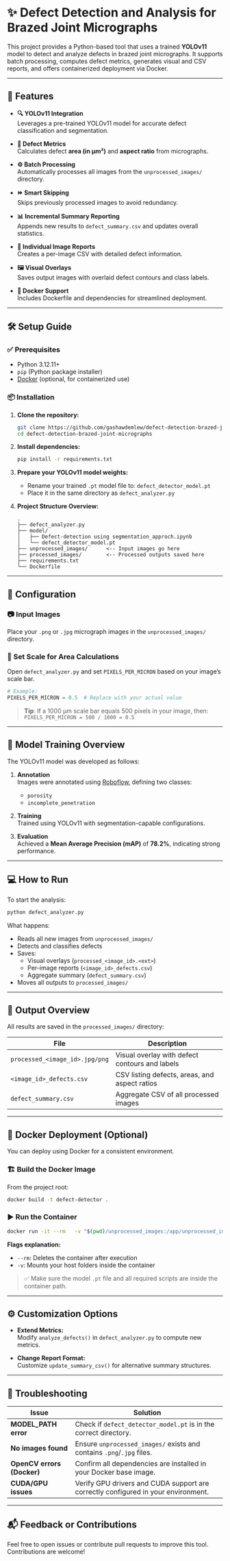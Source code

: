 # ✨ Defect Detection and Analysis for Brazed Joint Micrographs

This project provides a Python-based tool that uses a trained **YOLOv11** model to detect and analyze defects in brazed joint micrographs. It supports batch processing, computes defect metrics, generates visual and CSV reports, and offers containerized deployment via Docker.

---

## 🚀 Features

- **🔍 YOLOv11 Integration**  
  Leverages a pre-trained YOLOv11 model for accurate defect classification and segmentation.

- **📐 Defect Metrics**  
  Calculates defect **area (in µm²)** and **aspect ratio** from micrographs.

- **⚙️ Batch Processing**  
  Automatically processes all images from the `unprocessed_images/` directory.

- **⏩ Smart Skipping**  
  Skips previously processed images to avoid redundancy.

- **📊 Incremental Summary Reporting**  
  Appends new results to `defect_summary.csv` and updates overall statistics.

- **🧾 Individual Image Reports**  
  Creates a per-image CSV with detailed defect information.

- **🖼️ Visual Overlays**  
  Saves output images with overlaid defect contours and class labels.

- **🐳 Docker Support**  
  Includes Dockerfile and dependencies for streamlined deployment.

---

## 🛠️ Setup Guide

### ✅ Prerequisites

- Python 3.12.11+
- `pip` (Python package installer)
- [Docker](https://www.docker.com/) (optional, for containerized use)

### 📦 Installation

1. **Clone the repository:**
   ```bash
   git clone https://github.com/gashawdemlew/defect-detection-brazed-joint-micrographs.git
   cd defect-detection-brazed-joint-micrographs
   ```

2. **Install dependencies:**
   ```bash
   pip install -r requirements.txt
   ```

3. **Prepare your YOLOv11 model weights:**
   - Rename your trained `.pt` model file to: `defect_detector_model.pt`
   - Place it in the same directory as `defect_analyzer.py`

4. **Project Structure Overview:**
   ```
   .
   ├── defect_analyzer.py
   ├── model/
   │   ├── Defect-detection using segmentation_approch.ipynb
   │   └── defect_detector_model.pt
   ├── unprocessed_images/      <-- Input images go here
   ├── processed_images/        <-- Processed outputs saved here
   ├── requirements.txt
   └── Dockerfile
   ```

---

## 🔧 Configuration

### 📷 Input Images

Place your `.png` or `.jpg` micrograph images in the `unprocessed_images/` directory.

### 📏 Set Scale for Area Calculations

Open `defect_analyzer.py` and set `PIXELS_PER_MICRON` based on your image’s scale bar.

```python
# Example:
PIXELS_PER_MICRON = 0.5  # Replace with your actual value
```

> **Tip**: If a 1000 µm scale bar equals 500 pixels in your image, then:
> `PIXELS_PER_MICRON = 500 / 1000 = 0.5`

---

## 🧠 Model Training Overview

The YOLOv11 model was developed as follows:

1. **Annotation**  
   Images were annotated using [Roboflow](https://roboflow.com), defining two classes:  
   - `porosity`  
   - `incomplete_penetration`

2. **Training**  
   Trained using YOLOv11 with segmentation-capable configurations.

3. **Evaluation**  
   Achieved a **Mean Average Precision (mAP)** of **78.2%**, indicating strong performance.

---

## 💻 How to Run

To start the analysis:

```bash
python defect_analyzer.py
```

What happens:

- Reads all new images from `unprocessed_images/`
- Detects and classifies defects
- Saves:
  - Visual overlays (`processed_<image_id>.<ext>`)
  - Per-image reports (`<image_id>_defects.csv`)
  - Aggregate summary (`defect_summary.csv`)
- Moves all outputs to `processed_images/`

---

## 📁 Output Overview

All results are saved in the `processed_images/` directory:

| File | Description |
|------|-------------|
| `processed_<image_id>.jpg/png` | Visual overlay with defect contours and labels |
| `<image_id>_defects.csv`       | CSV listing defects, areas, and aspect ratios |
| `defect_summary.csv`           | Aggregate CSV of all processed images |

---

## 🐳 Docker Deployment (Optional)

You can deploy using Docker for a consistent environment.

### 🏗️ Build the Docker Image

From the project root:

```bash
docker build -t defect-detector .
```

### ▶️ Run the Container

```bash
docker run -it --rm   -v "$(pwd)/unprocessed_images:/app/unprocessed_images"   -v "$(pwd)/processed_images:/app/processed_images"   defect-detector
```

**Flags explanation:**

- `--rm`: Deletes the container after execution
- `-v`: Mounts your host folders inside the container

> ✅ Make sure the model `.pt` file and all required scripts are inside the container path.

---

## ⚙️ Customization Options

- **Extend Metrics:**  
  Modify `analyze_defects()` in `defect_analyzer.py` to compute new metrics.

- **Change Report Format:**  
  Customize `update_summary_csv()` for alternative summary structures.

---

## 🧩 Troubleshooting

| Issue | Solution |
|-------|----------|
| **MODEL_PATH error** | Check if `defect_detector_model.pt` is in the correct directory. |
| **No images found** | Ensure `unprocessed_images/` exists and contains `.png`/`.jpg` files. |
| **OpenCV errors (Docker)** | Confirm all dependencies are installed in your Docker base image. |
| **CUDA/GPU issues** | Verify GPU drivers and CUDA support are correctly configured in your environment. |

---

## 📬 Feedback or Contributions

Feel free to open issues or contribute pull requests to improve this tool. Contributions are welcome!
